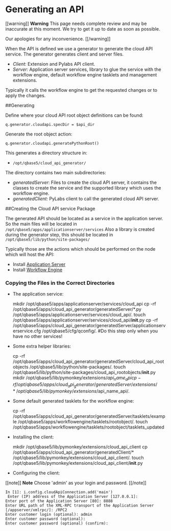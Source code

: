 [appserver]: /pylabsdoc/#/Components/AppServer
[wfe]: /pylabsdoc/#/Components/WFE

# Generating an API

[[warning]]
**Warning**
This page needs complete review and may be inaccurate at this moment. We try to get it up to date as soon as possible.

Our apologies for any inconvenience.
[[/warning]]

When the API is defined we use a generator to generate the cloud API service.
The generator generates client and server files.

* *Client:* Extension and Pylabs API client.
* *Server:* Application server services, library to glue the service with the workflow engine, default workflow engine tasklets and management extensions.

Typically it calls the workflow engine to get the requested changes or to apply the changes.


##Generating

Define where your cloud API root object definitions can be found:

    q.generator.cloudapi.specDir = $api_dir

Generate the root object action:

    q.generator.cloudapi.generatePythonRoot()

This generates a directory structure in:

* `/opt/qbase5/cloud_api_generator/`

The directory contains two main subdirectories:

* *generatedServer*: Files to create the cloud API server, it contains the classes to create the service and the supported library which uses the workflow engine.
* *generatedClient:* PyLabs client to call the generated cloud API server.


##Creating the Cloud API service Package

The generated API should be located as a service in the application server.
So the main files will be located in `/opt/qbase5/apps/applicationserver/services`
Also a library is created during the generator step, this should be located in `/opt/qbase5/lib/python/site-packages/`

Typically those are the actions which should be performed on the node which will host the API:

* Install [Application Server][appserver]
* Install [Workflow Engine][wfe]


### Copying the Files in the Correct Directories

* The application service:

    mkdir /opt/qbase5/apps/applicationserver/services/cloud_api
    cp -rf /opt/qbase5/apps/cloud_api_generator/generatedServer/*.py /opt/qbase5/apps/applicationserver/services/cloud_api/.
    touch /opt/qbase5/apps/applicationserver/services/cloud_api/__init__.py
    cp -rf /opt/qbase5/apps/cloud_api_generator/generatedServer/applicationserverservice.cfg /opt/qbase5/cfg/qconfig/. #Do this step only when you have no other services!

* Some extra helper libraries:

    cp -rf /opt/qbase5/apps/cloud_api_generator/generatedServer/cloud_api_rootobjects /opt/qbase5/lib/python/site-packages/.
    touch /opt/qbase5/lib/python/site-packages/cloud_api_rootobjects/__init__.py
    mkdir /opt/qbase5/lib/pymonkey/extensions/$api_name_api
    cp -rf /opt/qbase5/apps/cloud_api_generator/generatedServer/extensions/* /opt/qbase5/lib/pymonkey/extensions/$api_name_api/.

* Some default generated tasklets for the workflow engine:

    cp -rf /opt/qbase5/apps/cloud_api_generator/generatedServer/tasklets/example /opt/qbase5/apps/workflowengine/tasklets/rootobject/.
    touch /opt/qbase5/apps/workflowengine/tasklets/rootobject/tasklets_updated

* Installing the client:

    mkdir /opt/qbase5/lib/pymonkey/extensions/cloud_api_client
    cp /opt/qbase5/apps/cloud_api_generator/generatedClient/* /opt/qbase5/lib/pymonkey/extensions/cloud_api_client/.
    touch /opt/qbase5/lib/pymonkey/extensions/cloud_api_client/__init__.py

* Configuring the client:

[[note]]
**Note** 
Choose 'admin' as your login and password.
[[/note]]

    In [1]: i.config.cloudApiConnection.add('main')
     Enter (IP) address of the Application Server [127.0.0.1]: 
    Enter port of the Application Server [80]: 8888
    Enter URL path of the XML-RPC transport of the Application Server [/appserver/xmlrpc/]: /RPC2
    Enter customer login (optional): admin
    Enter customer password (optional): 
    Enter customer password (optional) (confirm): 
    